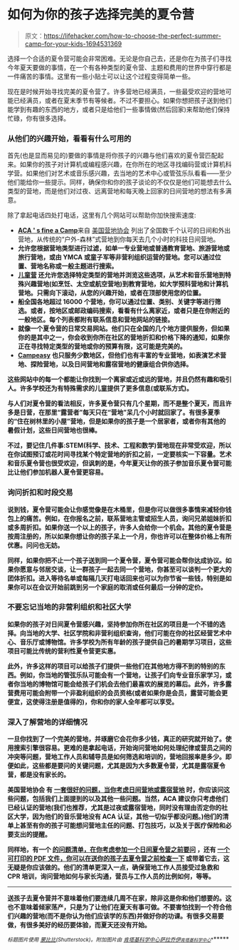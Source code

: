 # 如何为你的孩子选择完美的夏令营

> 原文：<https://lifehacker.com/how-to-choose-the-perfect-summer-camp-for-your-kids-1694531369>

选择一个合适的夏令营可能会非常困难。无论是你自己去，还是你在为孩子们寻找今年夏天要做的事情，在一个有各种类型的夏令营、主题和费用的世界中穿行都是一件痛苦的事情。这里有一些小贴士可以让这个过程变得简单一些。



现在是时候开始寻找完美的夏令营了。许多营地已经满员，一些最受欢迎的营地可能已经满员，或者在夏末季节有等候者。不过不要担心。如果你想把孩子送到他们能学到有趣的东西的地方，或者只是给他们一些事情做(然后回家)来帮助他们保持忙碌，你有很多选择。

### 从他们的兴趣开始，看看有什么可用的

首先(也是显而易见的)要做的事情是将你孩子的兴趣与他们喜欢的夏令营匹配起来。如果你的孩子对计算机或编程感兴趣，在你所在的地区寻找编码营或计算机科学营。如果他们对艺术或音乐感兴趣，去当地的艺术中心或管弦乐队看看——至少他们能给你一些提示。同样，确保你和你的孩子谈论的不仅仅是他们可能想去什么类型的营地，而是他们对过夜、远离营地和每天晚上回家的日间营地的想法有多满意。

除了拿起电话四处打电话，这里有几个网站可以帮助你加快搜索速度:

*   [**ACA ' s fine a Camp**](http://find.acacamps.org/)来自 [美国营地协会](http://www.acacamps.org/) 列出了全国数千个认可的日间和外出营地，从传统的“户外-森林”式营地到你每天去几个小时的科技日间营地。
*   [](http://www.summercamps.com/)**允许您根据营地类型进行过滤，如单一专业营地或普通教育营地、旅游营地或旅行营地，或由 YMCA 或童子军等非营利组织运营的营地。您可以通过位置、营地名称或一般主题进行搜索。**
*   **[**儿童营**](http://www.kidscamps.com/) 还允许您选择特定类型的营地并浏览这些选项，从艺术和音乐营地到特殊兴趣营地(如烹饪、太空或航空营地)到教育营地，如大学预科营地和计算机营地。只需向下滚动，从您的兴趣开始，或者在顶部使用您的位置。**
*   **[](http://camps.com/)**船全国各地超过 16000 个营地，你可以通过位置、类别、关键字等进行筛选。或者，按地区或邮政编码搜索，看看有什么离家近，或者只是在你附近的一般地区。每个列表都附有联系信息和营地网站的链接。****
*   ****[](http://www.certifikid.com/)**就像一个夏令营的日常交易网站。他们只在全国的几个地方提供服务，但如果你的是其中之一，你会收到你所在社区的营地折扣和价格下降的通知，如果你正在寻找特定类型的营地或你的预算有限，这可能是完美的。******
*   ******[**Campeasy**](https://www.campeasy.com/) 也只服务少数地区，但他们也有丰富的专业营地，如表演艺术营地、探险营地，以及日间营地和露宿营地的健康组合供你选择。******

****这些网站中的每一个都能让你找到一个离家或近或远的营地，并且仍然有趣和吸引人。许多学校还为有特殊需求的儿童提供了更多信息(或联系方式)。****

****与人们对夏令营的看法相反，许多夏令营只有几个星期，而不是整个夏天，而且许多是日营，在那里“露营者”每天只在“营地”呆几个小时就回家了。有很多夏季的“住在树林里的小屋”营地，但是如果你的孩子是一个居家者，或者你有其他的暑假计划，这些日间营地也很棒。****

****不过，要记住几件事:STEM(科学、技术、工程和数学)营地现在非常受欢迎，所以在你试图预订或花时间寻找某个特定营地的折扣之前，一定要核实一下容量。艺术和音乐夏令营也很受欢迎，但讽刺的是，今年夏天让你的孩子参加音乐夏令营可能比让他们参加机器人夏令营更容易。****

### ****询问折扣和时段交易****

****说到钱，夏令营可能会让你感觉像是在木桶里，但是你可以做很多事情来减轻你钱包上的痛苦。例如，在你报名之前，联系营地主管或招生人员，询问兄弟姐妹折扣或多周折扣。如果你送一个以上的孩子，许多人会给你一个机会。其他的夏令营是按周注册的，所以如果你想让你的孩子呆上一个月，你也许可以在整体价格上有所优惠。问问也无妨。****

****同样，如果你把不止一个孩子送到同一个夏令营，夏令营可能会帮你达成协议。如果你愿意与邻居交谈，让一群孩子一起去同一个营地，你甚至可以谈判一个更大的团体折扣。进入等待名单或每隔几天打电话回来也可以为你节省一些钱，特别是如果你可以在会议开始前跳到另一个家庭的取消或任何最后一分钟的定价。****

### ****不要忘记当地的非营利组织和社区大学****

****如果你的孩子对日间夏令营感兴趣，坚持参加你所在社区的项目是一个不错的选择。向当地的大学、社区学院和非营利组织查询，他们可能在你的社区经营艺术中心、音乐厅或博物馆。许多学校为所有年龄的孩子提供自己的暑期学习项目，这些项目可能比传统的营利性夏令营更实惠。****

****此外，许多这样的项目可以给孩子们提供一些他们在其他地方得不到的特别的东西。例如，你当地的管弦乐队可能会有一个营地，让孩子们向专业音乐家学习，或者你当地的博物馆可能会给孩子们机会去他们最喜欢的展览的幕后。此外，许多露营费用可能会附带一个非盈利组织的会员资格(或者如果你是会员，露营可能会更便宜，这使得注册是值得的)，你和你的家人全年都可以享受。****

### ****深入了解营地的详细情况****

****一旦你找到了一个完美的营地，并琢磨它会花你多少钱，真正的研究就开始了。使用搜索引擎很容易。更难的是拿起电话，开始询问营地如何处理纪律或营员之间的冲突等问题，营地工作人员和辅导员是如何筛选和培训的，营地回报率是多少。即便如此，这些都是要问的关键问题，尤其是因为大多数夏令营，尤其是露宿夏令营，都是没有家长的。****

****美国营地协会 有 [一套很好的问题，当你考虑日间营地或露宿营地](http://www.acacamps.org/media-center/how-to-choose/preparing) 时，你应该问这些问题，包括我们上面提到的以及其他一些问题。当然，ACA 建议你只考虑他们已经认证的营地(我们也推荐，尤其是过夜或露宿营地，同时没有理由否定你的社区大学，因为他们的音乐营地没有 ACA 认证，其他一切似乎都没问题。)他们的清单上甚至有你的孩子可能想问营地主任的问题、打包技巧，以及关于医疗保险和必要支出的提醒。****

****同样地，有一个 [的问题清单，在你考虑参加一个日间夏令营之前要问](https://www.brighthorizons.com/family-resources/e-family-news/2013-tips-for-choosing-a-summer-day-camp) ，还有 [一个可打印的 PDF 文件，你可以在送你的孩子去夏令营之前检查一下](https://www.brighthorizons.com/resources/pdf/Summer-Camp_Checklist.pdf) 或带着它去，这无疑是你应该做的。他们的清单更深入一点，确保营地工作人员接受过急救和 CPR 培训，询问营地如何与家长沟通，营员与工作人员的比例如何，等等。****

* * *

****送孩子去夏令营并不意味着他们要连续几周不在家，除非这是你和他们想要的。这也不意味着倾家荡产，只是为了让他们在夏天有事可做。不要害怕找到一个符合他们兴趣的营地(而不是你认为他们应该学的东西)并做好你的功课。有很多交易要做，有很多美好的经历要体验，而夏天还没有开始。****

****<small>*标题图片使用*</small> [<small>*蒙比比*</small>](http://www.shutterstock.com/pic-199790444/stock-vector-summer-camp-card-design-vector-illustration.html?src=pp-same_artist-199790432-_CbYstc-NmHUq74bax5n_Q-1)<small>*(Shutterstock)。附加图片由*</small> [<small>*肯塔基科学中心*</small>](https://www.flickr.com/photos/kyscience/9394456774/in/photostream/)<small></small>*[<small>*萨拉乔伊*</small>](https://www.flickr.com/photos/joybot/9015037562)<small>*[<small>*肯塔基科学中心*</small>](https://www.flickr.com/photos/kyscience/9391685349)<small></small>*</small>*****